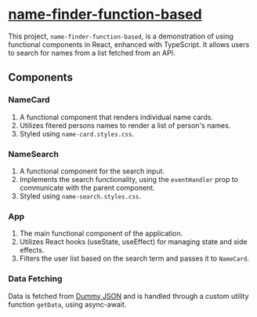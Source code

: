 # [name-finder-function-based](https://z42wvw.csb.app/)

This project, `name-finder-function-based`, is a demonstration of using functional components in React, enhanced with TypeScript. It allows users to search for names from a list fetched from an API.

## Components

### NameCard

1. A functional component that renders individual name cards.
2. Utilizes fitered persons names to render a list of person's names.
3. Styled using `name-card.styles.css`.

### NameSearch

1. A functional component for the search input.
2. Implements the search functionality, using the `eventHandler` prop to communicate with the parent component.
3. Styled using `name-search.styles.css`.

### App

1. The main functional component of the application.
2. Utilizes React hooks (useState, useEffect) for managing state and side effects.
3. Filters the user list based on the search term and passes it to `NameCard`.

### Data Fetching

Data is fetched from [Dummy JSON](https://dummyjson.com/users) and is handled through a custom utility function `getData`, using async-await.
